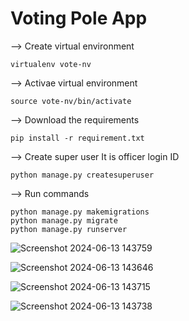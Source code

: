<h1> Voting Pole App </h1>

-->         Create virtual environment

    virtualenv vote-nv

-->         Activae virtual environment

    source vote-nv/bin/activate

-->         Download the requirements

    pip install -r requirement.txt

-->         Create super user 
            It is officer login ID

    python manage.py createsuperuser

-->         Run commands

    python manage.py makemigrations
    python manage.py migrate
    python manage.py runserver

![Screenshot 2024-06-13 143759](https://github.com/harsha00007/Voting-Pole-App/assets/135260913/0c5c5503-921f-4d7c-80ef-59f257592d42)

![Screenshot 2024-06-13 143646](https://github.com/harsha00007/Voting-Pole-App/assets/135260913/42c5d9e5-56e9-4484-b09e-5739e919a2c9)

![Screenshot 2024-06-13 143715](https://github.com/harsha00007/Voting-Pole-App/assets/135260913/f7eaa513-2530-4784-8ba5-2a9a40130bd7)

![Screenshot 2024-06-13 143738](https://github.com/harsha00007/Voting-Pole-App/assets/135260913/980c1c93-471e-4ed6-a825-7f7d72cc8370)






